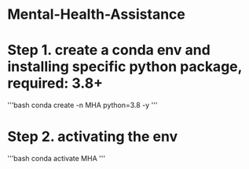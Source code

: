 # Mental-Health-Assistance

# Step 1. create a conda env and installing specific python package, required: 3.8+
'''bash
conda create -n MHA python=3.8 -y
'''

# Step 2. activating the env
'''bash
conda activate MHA
'''    